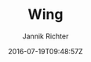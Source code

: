 ---
title: "Wing"
github: https://github.com/nikrich/jekyll-wing-template
demo: http://nikrich.github.io/jekyll-wing-template/#
author: Jannik Richter

ssg:
  - Jekyll
cms:
  - No Cms
date: 2016-07-19T09:48:57Z
github_branch: master
description: "Light and beautiful blog style template for jekyll"
stale: true
---